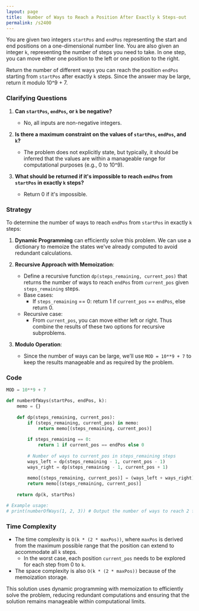 ```yaml
---
layout: page
title:  Number of Ways to Reach a Position After Exactly k Steps-out
permalink: /s2400
---
```

You are given two integers `startPos` and `endPos` representing the start and end positions on a one-dimensional number line. You are also given an integer `k`, representing the number of steps you need to take. In one step, you can move either one position to the left or one position to the right.

Return the number of different ways you can reach the position `endPos` starting from `startPos` after exactly `k` steps. Since the answer may be large, return it modulo 10^9 + 7.

### Clarifying Questions
1. **Can `startPos`, `endPos`, or `k` be negative?**
   - No, all inputs are non-negative integers.

2. **Is there a maximum constraint on the values of `startPos`, `endPos`, and `k`?**
   - The problem does not explicitly state, but typically, it should be inferred that the values are within a manageable range for computational purposes (e.g., 0 to 10^9).

3. **What should be returned if it's impossible to reach `endPos` from `startPos` in exactly `k` steps?**
   - Return 0 if it's impossible.

### Strategy
To determine the number of ways to reach `endPos` from `startPos` in exactly `k` steps:

1. **Dynamic Programming** can efficiently solve this problem. We can use a dictionary to memoize the states we've already computed to avoid redundant calculations.
   
2. **Recursive Approach with Memoization**:
   - Define a recursive function `dp(steps_remaining, current_pos)` that returns the number of ways to reach `endPos` from `current_pos` given `steps_remaining` steps.
   - Base cases:
     - If `steps_remaining` == 0: return 1 if `current_pos` == `endPos`, else return 0.
   - Recursive case:
     - From `current_pos`, you can move either left or right. Thus combine the results of these two options for recursive subproblems.

3. **Modulo Operation**:
   - Since the number of ways can be large, we'll use `MOD = 10**9 + 7` to keep the results manageable and as required by the problem.

### Code

```python
MOD = 10**9 + 7

def numberOfWays(startPos, endPos, k):
    memo = {}
    
    def dp(steps_remaining, current_pos):
        if (steps_remaining, current_pos) in memo:
            return memo[(steps_remaining, current_pos)]
        
        if steps_remaining == 0:
            return 1 if current_pos == endPos else 0
        
        # Number of ways to current_pos in steps_remaining steps
        ways_left = dp(steps_remaining - 1, current_pos - 1)
        ways_right = dp(steps_remaining - 1, current_pos + 1)
        
        memo[(steps_remaining, current_pos)] = (ways_left + ways_right) % MOD
        return memo[(steps_remaining, current_pos)]
    
    return dp(k, startPos)

# Example usage:
# print(numberOfWays(1, 2, 3)) # Output the number of ways to reach 2 from 1 in exactly 3 steps
```

### Time Complexity
- The time complexity is `O(k * (2 * maxPos))`, where `maxPos` is derived from the maximum possible range that the position can extend to accommodate all `k` steps.
    - In the worst case, each position `current_pos` needs to be explored for each step from 0 to `k`.
- The space complexity is also `O(k * (2 * maxPos))` because of the memoization storage.

This solution uses dynamic programming with memoization to efficiently solve the problem, reducing redundant computations and ensuring that the solution remains manageable within computational limits.